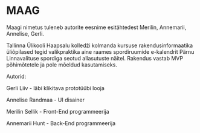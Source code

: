 # MAAG
Maagi nimetus tuleneb autorite eesnime esitähtedest Merilin, Annemarii, Annelise, Gerli. 

Tallinna Ülikooli Haapsalu kolledži kolmanda kursuse rakendusinformaatika üliõpilased tegid valikpraktika aine raames spordiruumide e-kalendrit Pärnu Linnavalituse spordiga seotud allasutuste näitel. Rakendus vastab MVP põhimõtetele ja pole mõeldud kasutamiseks.

Autorid:

Gerli Liiv - läbi klikitava prototüübi looja

Annelise Randmaa - UI disainer

Merilin Sellik - Front-End programmeerija

Annemarii Hunt - Back-End programmeerija

